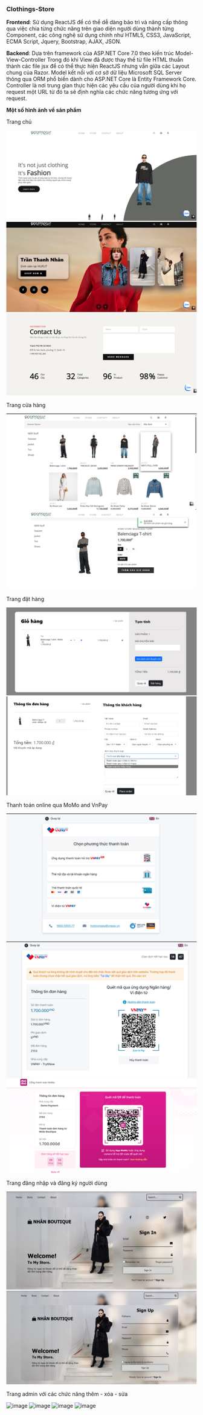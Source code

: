 ### Clothings-Store

**Frontend**: Sử dụng ReactJS để có thể dễ dàng bảo trì và nâng cấp thông qua việc chia từng chức năng trên giao diện người dùng thành từng Component, 
các công nghệ sử dụng chính như HTML5, CSS3, JavaScript, ECMA Script, Jquery, Bootstrap, AJAX, JSON.

**Backend**: Dựa trên framework của ASP.NET Core 7.0 theo kiến trúc Model-View-Controller
Trong đó khi View đã được thay thế từ file HTML thuần thành các file jsx để có thể thực hiện ReactJS nhưng vẫn giữa các Layout chung của Razor.
Model kết nối với cơ sở dữ liệu Microsoft SQL Server thông qua ORM phổ biến dành cho ASP.NET Core là Entity Framework Core.
Controller là nơi trung gian thực hiện các yêu cầu của người dùng khi họ request một URL từ đó ta sẽ định nghĩa các chức năng tương ứng với request.

**Một số hình ảnh về sản phẩm**

Trang chủ

![Alt text](/wwwroot/images/readme/image.png)
![Alt text](/wwwroot/images/readme/image-1.png)
![Alt text](/wwwroot/images/readme/image-2.png)

Trang cửa hàng

![Alt text](/wwwroot/images/readme/image-3.png)
![Alt text](/wwwroot/images/readme/image-5.png)

Trang đặt hàng

![Alt text](/wwwroot/images/readme/image-6.png)
![Alt text](/wwwroot/images/readme/image-7.png)

Thanh toán online qua MoMo and VnPay

![Alt text](/wwwroot/images/readme/image-8.png)
![Alt text](/wwwroot/images/readme/image-9.png)
![Alt text](/wwwroot/images/readme/image-10.png)


Trang đăng nhập và đăng ký người dùng

![Alt text](/wwwroot/images/readme/image-11.png)
![Alt text](/wwwroot/images/readme/image-12.png)

Trang admin với các chức năng thêm - xóa - sửa

![image](https://github.com/nhanne/Clothings-Store/assets/90546715/542f1df9-08c8-4822-b9e9-83459e615d16)
![image](https://github.com/nhanne/Clothings-Store/assets/90546715/da606da9-79e1-4b73-892b-9408e5b74c62)
![image](https://github.com/nhanne/Clothings-Store/assets/90546715/09d7521b-70b9-4bee-ae3d-9b21ae404045)
![image](https://github.com/nhanne/Clothings-Store/assets/90546715/ffbb0fa7-90d5-481a-805d-c5ab59398a92)




